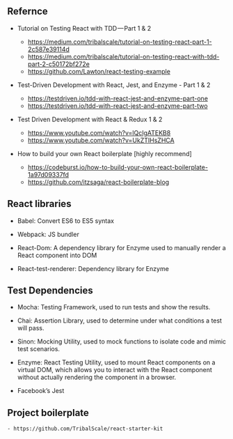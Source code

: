 ## Refernce
- Tutorial on Testing React with TDD — Part 1 & 2
    - https://medium.com/tribalscale/tutorial-on-testing-react-part-1-2c587e39114d
    - https://medium.com/tribalscale/tutorial-on-testing-react-with-tdd-part-2-c50172bf272e
    - https://github.com/Lawton/react-testing-example

- Test-Driven Development with React, Jest, and Enzyme - Part 1 & 2
    - https://testdriven.io/tdd-with-react-jest-and-enzyme-part-one
    - https://testdriven.io/tdd-with-react-jest-and-enzyme-part-two

- Test Driven Development with React & Redux 1 & 2
    - https://www.youtube.com/watch?v=lQcIgATEKB8
    - https://www.youtube.com/watch?v=UkZTIHsZHCA

- How to build your own React boilerplate [highly recommend]
    - https://codeburst.io/how-to-build-your-own-react-boilerplate-1a97d09337fd
    - https://github.com/itzsaga/react-boilerplate-blog


## React libraries
- Babel: Convert ES6 to ES5 syntax

- Webpack: JS bundler

- React-Dom: A dependency library for Enzyme used to manually render a React component into DOM

- React-test-renderer: Dependency library for Enzyme

## Test Dependencies
- Mocha: Testing Framework, used to run tests and show the results.

- Chai: Assertion Library, used to determine under what conditions a test will pass.

- Sinon: Mocking Utility, used to mock functions to isolate code and mimic test scenarios.

- Enzyme: React Testing Utility, used to mount React components on a virtual DOM, which allows you to interact with the React component without actually rendering the component in a browser.

- Facebook’s Jest

## Project boilerplate
    - https://github.com/TribalScale/react-starter-kit